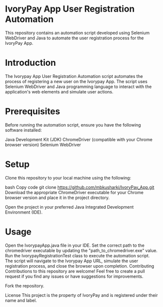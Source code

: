 # IvoryPay App User Registration Automation
This repository contains an automation script developed using Selenium WebDriver and Java to automate the user registration process for the IvoryPay App.


# Introduction
The Ivorypay App User Registration Automation script automates the process of registering a new user on the Ivorypay App. The script uses Selenium WebDriver and Java programming language to interact with the application's web elements and simulate user actions.

# Prerequisites
Before running the automation script, ensure you have the following software installed:

Java Development Kit (JDK)
ChromeDriver (compatible with your Chrome browser version)
Selenium WebDriver

# Setup
Clone this repository to your local machine using the following:

bash
Copy code
git clone https://github.com/mbkusharki/IvoryPay_App.git
Download the appropriate ChromeDriver executable for your Chrome browser version and place it in the project directory.

Open the project in your preferred Java Integrated Development Environment (IDE).

# Usage
Open the IvorypayApp.java file in your IDE.
Set the correct path to the chromedriver executable by updating the "path_to_chromedriver.exe" value.
Run the IvorypayRegistrationTest class to execute the automation script.
The script will navigate to the Ivorypay App URL, simulate the user registration process, and close the browser upon completion.
Contributing
Contributions to this repository are welcome! Feel free to create a pull request if you find any issues or have suggestions for improvements.

Fork the repository.

License
This project is the property of IvoryPay and is registered under their name and label.
